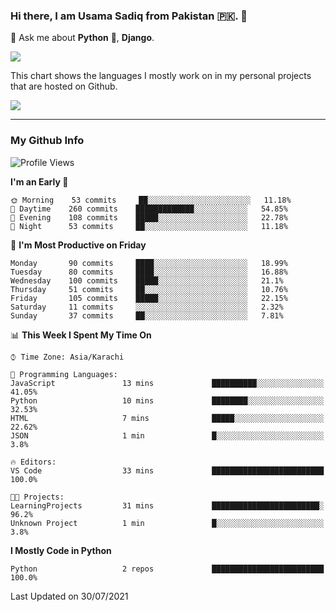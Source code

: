 ### Hi there, I am Usama Sadiq from Pakistan 🇵🇰. 👋

💬 Ask me about **Python** 🐍, **Django**. <!-- , Testing, Docker, Jenkins Automation, -->

<!--  
🗣 I love to talk about
  - Automating day-to-day stuff using Python
  - **Urdu Literature** 📚, **Anime** 💻, **Manga** 📜, **Light Novels** 📜, **Comics** 📱.  
-->

<img align="center" src="https://github-readme-stats.vercel.app/api?username=UsamaSadiq&custom_title=My Stats&show_icons=true&theme=dark&count_private=true&include_all_commits=true" />

This chart shows the languages I mostly work on in my personal projects that are hosted on Github.

<img align="center" src="https://github-readme-stats.vercel.app/api/top-langs/?username=UsamaSadiq&langs_count=10&layout=compact" />

--- 
### My Github Info
<!--START_SECTION:waka-->
![Profile Views](http://img.shields.io/badge/Profile%20Views-1-blue)

**I'm an Early 🐤** 

```text
🌞 Morning    53 commits     ██░░░░░░░░░░░░░░░░░░░░░░░   11.18% 
🌆 Daytime    260 commits    █████████████░░░░░░░░░░░░   54.85% 
🌃 Evening    108 commits    █████░░░░░░░░░░░░░░░░░░░░   22.78% 
🌙 Night      53 commits     ██░░░░░░░░░░░░░░░░░░░░░░░   11.18%

```
📅 **I'm Most Productive on Friday** 

```text
Monday       90 commits     ████░░░░░░░░░░░░░░░░░░░░░   18.99% 
Tuesday      80 commits     ████░░░░░░░░░░░░░░░░░░░░░   16.88% 
Wednesday    100 commits    █████░░░░░░░░░░░░░░░░░░░░   21.1% 
Thursday     51 commits     ██░░░░░░░░░░░░░░░░░░░░░░░   10.76% 
Friday       105 commits    █████░░░░░░░░░░░░░░░░░░░░   22.15% 
Saturday     11 commits     ░░░░░░░░░░░░░░░░░░░░░░░░░   2.32% 
Sunday       37 commits     ██░░░░░░░░░░░░░░░░░░░░░░░   7.81%

```


📊 **This Week I Spent My Time On** 

```text
⌚︎ Time Zone: Asia/Karachi

💬 Programming Languages: 
JavaScript               13 mins             ██████████░░░░░░░░░░░░░░░   41.05% 
Python                   10 mins             ████████░░░░░░░░░░░░░░░░░   32.53% 
HTML                     7 mins              █████░░░░░░░░░░░░░░░░░░░░   22.62% 
JSON                     1 min               █░░░░░░░░░░░░░░░░░░░░░░░░   3.8%

🔥 Editors: 
VS Code                  33 mins             █████████████████████████   100.0%

🐱‍💻 Projects: 
LearningProjects         31 mins             ████████████████████████░   96.2% 
Unknown Project          1 min               █░░░░░░░░░░░░░░░░░░░░░░░░   3.8%

```

**I Mostly Code in Python** 

```text
Python                   2 repos             █████████████████████████   100.0%

```



 Last Updated on 30/07/2021
<!--END_SECTION:waka-->
<!--
**UsamaSadiq/UsamaSadiq** is a ✨ _special_ ✨ repository because its `README.md` (this file) appears on your GitHub profile.

Here are some ideas to get you started:

- 🔭 I’m currently working on ...
- 🌱 I’m currently learning ...
- 👯 I’m looking to collaborate on ...
- 🤔 I’m looking for help with ...
- 📫 How to reach me: ...
- 😄 Pronouns: ...
- ⚡ Fun fact: ...
-->
